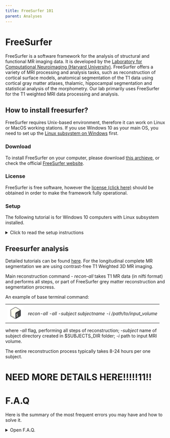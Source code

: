 ```yaml
---
title: FreeSurfer 101
parent: Analyses
---
```


# FreeSurfer 
FreeSurfer is a software framework for the analysis of structural and functional MR imaging data. It is developed by the [Laboratory for Computational Neuroimaging (Harvard University)](https://martinos.org/). FreeSurfer offers a variety of MRI processing and analysis tasks, such as reconstruction of cortical surface models, anatomical segmentation of the T1 data using cortical gray matter atlases, thalamic, hippocampal segmentation and statistical analysis of the morphometry. Our lab primarily uses FreeSurfer for the T1 weighted MRI data processing and analysis.

## How to install freesurfer?
FreeSurfer requires Unix-based environment, therefore it can work on Linux or MacOS working stations. If you use Windows 10 as your main OS, you need to set up the [Linux subsystem on Windows](https://hungs.github.io/hodaie/computing/setup.html) first.

### Download
To install FreeSurfer on your computer, please download [this archieve](https://surfer.nmr.mgh.harvard.edu/pub/dist/freesurfer/7.1.1/freesurfer-linux-centos6_x86_64-7.1.1.tar.gz), or check the official [FreeSurfer website](https://freesurfer.net). 

### License
FreeSurfer is free software, however the [license (click here)](https://surfer.nmr.mgh.harvard.edu/registration.html) should be obtained in order to make the framework fully operational.

### Setup


The following tutorial is for Windows 10 computers with Linux subsystem installed. 
<details>
  <summary>Click to read the setup instructions</summary>
  
  Once you launch Ubuntu app, make the applications directory for your Unix imaging apps. ![Apps folder](.././Screenshots/apps_folder.png)


Once you  downloaded the archive, move it to the apps directory by typing following command:
![Move archive](.././Screenshots/mv_archive.png)

Now you will be able to see the archieve in your apps directory.
![Show archive](.././Screenshots/show_archive.png)

Unzip the archieve using following command:
![Unzip archive](.././Screenshots/tar_archive.png)

After extraction is over, check the set up by typing these commands:
![Launch FS](.././Screenshots/export_fs.png)

If you see similar output, your set up is almost completed!
Before processing, be sure to copy your license.txt file to the $FREESURFER_HOME directory. 

In addition, you can add the source command to your ~/.bashrc file, so freesurfer will be loaded automatically everytime you open the Terminal. To do that, type 

|  |  |
|:-------------|:---------------:|
| ![Foma Kinaev](.././Screenshots/bash100.png)| __sudo_ _nano_ _~/.bashrc_|



,press enter, then type your password. You will see the _.bashrc_ source code in the editing mode. Scroll the file down and add following:
![.bashrc editing](.././Screenshots/nano_bashrc.png)

Save changes and restart Ubuntu app.

  
</details>


## Freesurfer analysis


Detailed tutorials can be found [here](https://surfer.nmr.mgh.harvard.edu/fswiki/Tutorials).
For the longitudinal complete MR segmentation we are using contrast-free T1 Weighted 3D MR imaging. 

Main reconstruction command - _recon-all_ takes T1 MR data (in nifti format) and performs all steps, or part of FreeSurfer grey matter reconstruction and segmentation procress.

An example of base terminal command: 

|  |  |
|:-------------|:---------------:|
| ![Foma Kinaev](.././Screenshots/bash100.png)| _recon-all_ _-all_ _-subject_ _subjectname_ _-i_ _/path/to/input_volume_ |

where _-all_ flag, performing all steps of reconstruction; _-subject_ name of subject directory created in $SUBJECTS_DIR folder; _-i_ path to input MRI volume.

The entire reconstruction process typically takes 8-24 hours per one subject.

# NEED MORE DETAILS HERE!!!!!11!!



# F.A.Q
Here is the summary of the most frequent errors you may have and how to solve it.
<details>
  <summary>Open F.A.Q.</summary>
  
  ### Question 
  _recon-all_ does command does not work - 'bad interpreter' error.
  ### Answer 
  This may happen because FreeSurfer uses differend version of shell (tcsh). You need to type
  
  |  |  |
  |:-------------|:---------------:|
  | ![Foma Kinaev](.././Screenshots/bash100.png)| _sudo_ _apt-get_ _install_ _tcsh_ |




  If you see "Unable to locate package" error, type 

  |  |  |
  |:-------------|:---------------:|
  | ![Foma Kinaev](.././Screenshots/bash100.png)| _sudo_ _apt-get_ _update_ |

   

   and then try to install the package again.
 ### Question 
  _recon-all_ stuck at _mris_topology_fix_/defect correction.
  ### Answer 
  Sorry (expand here😁)


  

  
</details>

